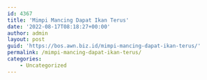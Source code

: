 ```yaml
---
id: 4367
title: 'Mimpi Mancing Dapat Ikan Terus'
date: '2022-08-17T08:18:27+00:00'
author: admin
layout: post
guid: 'https://bos.awn.biz.id/mimpi-mancing-dapat-ikan-terus/'
permalink: /mimpi-mancing-dapat-ikan-terus/
categories:
    - Uncategorized
---
```


